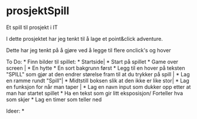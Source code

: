 # prosjektSpill
Et spill til prosjekt i IT

I dette prosjektet har jeg tenkt til å lage et point&click adventure.

Dette har jeg tenkt på å gjøre ved å legge til flere onclick's og hover


To Do:
    * Finn bilder til spillet:
        * Startside|
        * Start på spillet 
        * Game over screen |
        * En hytte
        * En sort bakgrunn først
    * Legg til en hover på teksten "SPILL" som gjør at den endrer størelse fram til at du trykker på spill |
    * Lag en ramme rundt "Spill"|
    * Midtstill boksen slik at den ikke er like stor|
    * Lag en funksjon for når man taper |
    * Lag en navn input som dukker opp etter at man har startet spillet
    * Ha en tekst som gir litt eksposisjon/ Forteller hva som skjer 
    * Lag en timer som teller ned


Ideer:
    *
    